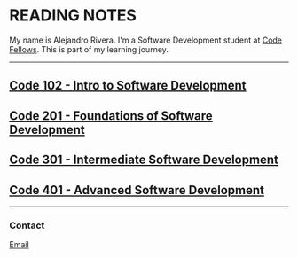 # READING NOTES

My name is Alejandro Rivera. I'm a Software Development student at [Code Fellows](https://www.codefellows.org/). This is part of my learning journey.

---

## [Code 102 - Intro to Software Development](https://alexriverau.github.io/reading-notes/code102)

## [Code 201 - Foundations of Software Development](https://alexriverau.github.io/reading-notes/code201)

## [Code 301 - Intermediate Software Development](https://alexriverau.github.io/reading-notes/code301)

## [Code 401 - Advanced Software Development](https://alexriverau.github.io/reading-notes/code401)

---

### Contact

[Email](mailto:alexrivera78@gmail.com)
